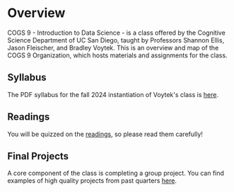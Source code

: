 # Overview
COGS 9 - Introduction to Data Science - is a class offered by the Cognitive Science Department of UC San Diego, taught by Professors Shannon Ellis, Jason Fleischer, and Bradley Voytek. This is an overview and map of the COGS 9 Organization, which hosts materials and assignments for the class.

## Syllabus
The PDF syllabus for the fall 2024 instantiation of Voytek's class is [here](COGS9_Fa23.pdf).

## Readings
You will be quizzed on the [readings](https://github.com/IntroDataSci/Readings), so please read them carefully!

## Final Projects
A core component of the class is completing a group project. You can find examples of high quality projects from past quarters [here](https://github.com/IntroDataSci/Overview/tree/main/FinalProjects).
